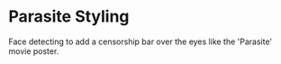 # Parasite Styling
Face detecting to add a censorship bar over the eyes like the 'Parasite' movie poster.
